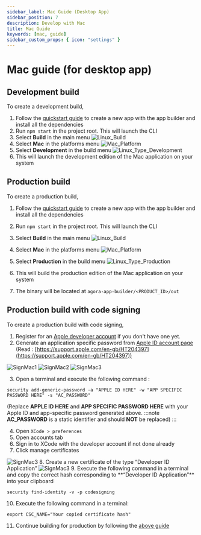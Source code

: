 ```yaml
---
sidebar_label: Mac Guide (Desktop App)
sidebar_position: 7
description: Develop with Mac
title: Mac Guide
keywords: [mac, guide]
sidebar_custom_props: { icon: "settings" }
---
```


# Mac guide (for desktop app)

## Development build

To create a development build,

1.  Follow the [quickstart guide](/turn-key/quickstart) to create a new app with the app builder and install all the dependencies
1.  Run `npm start` in the project root. This will launch the CLI
1.  Select **Build** in the main menu
    <image alt="Linux_Build" className="center-img" lightImageSrc="guides/Linux_Build.png" darkImageSrc="guides/Linux_Build.png" />
1.  Select **Mac** in the platforms menu
    <image alt="Mac_Platform" className="center-img" lightImageSrc="guides/Mac_Platform.png" darkImageSrc="guides/Mac_Platform.png" />
1.  Select **Development** in the build menu
    <image alt="Linux_Type_Development"  className="center-img" lightImageSrc="guides/Linux_Type_Development.png" darkImageSrc="guides/Linux_Type_Development.png" />
1.  This will launch the development edition of the Mac application on your system

## Production build

To create a production build,

1.  Follow the [quickstart guide](/turn-key/quickstart) to create a new app with the app builder and install all the dependencies
1.  Run `npm start` in the project root. This will launch the CLI
1.  Select **Build** in the main menu
    <image alt="Linux_Build" className="center-img" lightImageSrc="guides/Linux_Build.png" darkImageSrc="guides/Linux_Build.png" />
1.  Select **Mac** in the platforms menu
    <image alt="Mac_Platform" className="center-img" lightImageSrc="guides/Mac_Platform.png" darkImageSrc="guides/Mac_Platform.png" />
1.  Select **Production** in the build menu
    <image alt="Linux_Type_Production" className="center-img" lightImageSrc="guides/Linux_Type_Production.png" darkImageSrc="guides/Linux_Type_Production.png" />

1.  This will build the production edition of the Mac application on your system
1.  The binary will be located at `agora-app-builder/<PRODUCT_ID>/out`

## Production build with code signing

To create a production build with code signing,

1.  Register for an [Apple developer account](https://developer.apple.com/) if you don't have one yet.
2.  Generate an application specific password from [Apple ID account page](https://appleid.apple.com/account/home) (Read : [https://support.apple.com/en-gb/HT204397](https://support.apple.com/en-gb/HT204397))

   <image alt="SignMac1" className="center-img" lightImageSrc="guides/SignMac1.png" darkImageSrc="guides/SignMac1.png" />
   <image alt="SignMac2" className="center-img" lightImageSrc="guides/SignMac2.png" darkImageSrc="guides/SignMac2.png" />
   <image alt="SignMac3" className="center-img" lightImageSrc="guides/SignMac3.png" darkImageSrc="guides/SignMac3.png" />

3.  Open a terminal and execute the following command :

```
security add-generic-password -a "APPLE ID HERE" -w "APP SPECIFIC PASSWORD HERE" -s "AC_PASSWORD"
```

(Replace **APPLE ID HERE** and **APP SPECIFIC PASSWORD HERE** with your Apple ID and app-specific password generated above.
:::note
**AC_PASSWORD** is a static identifier and should **NOT** be replaced)
:::

4.  Open `XCode > preferences`
5.  Open accounts tab
6.  Sign in to XCode with the developer account if not done already
7.  Click manage certificates

   <image alt="SignMac3" lightImageSrc="guides/SignMac3.png" darkImageSrc="guides/SignMac4.png" />
8.  Create a new certificate of the type “Developer ID Application”

   <image alt="SignMac3" lightImageSrc="guides/SignMac3.png" darkImageSrc="guides/SignMac5.png" />
9.  Execute the following command in a terminal and copy the correct hash corresponding to **“Developer ID Application”** into your clipboard

```
security find-identity -v -p codesigning
```

10. Execute the following command in a terminal:

```
export CSC_NAME="Your copied certificate hash"
```

11. Continue building for production by following the [above guide](#production-build)

